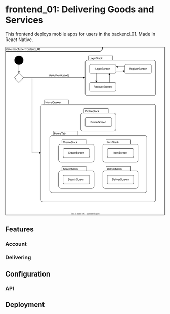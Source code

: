 # frontend_01: Delivering Goods and Services

This frontend deploys mobile apps for users in the backend_01. Made in React Native.

![statemachine](documentation/statemachine.svg)

## Features

### Account
### Delivering

## Configuration

### API

## Deployment
